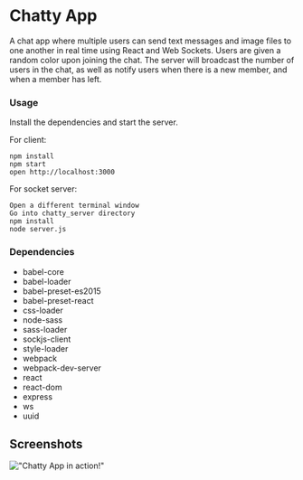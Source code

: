 Chatty App
=====================

A chat app where multiple users can send text messages and image files to one another in real time using React and Web Sockets.
Users are given a random color upon joining the chat. The server will broadcast the number of users in the chat, as well as notify users when there is a new member, and when a member has left.

### Usage

Install the dependencies and start the server.

For client:
```
npm install
npm start
open http://localhost:3000
```

For socket server:
```
Open a different terminal window
Go into chatty_server directory
npm install
node server.js
```

### Dependencies

* babel-core
* babel-loader
* babel-preset-es2015
* babel-preset-react
* css-loader
* node-sass
* sass-loader
* sockjs-client
* style-loader
* webpack
* webpack-dev-server
* react
* react-dom
* express
* ws
* uuid

## Screenshots

!["Chatty App in action!"](https://raw.github.com/brandonday7/react-simple-boilerplate/master/docs/chatty.png)

